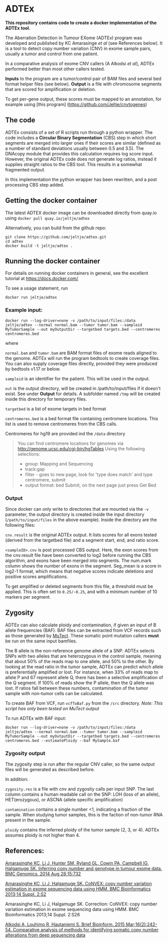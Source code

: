 # ADTEx 

**This repository contains code to create a docker implementation of the ADTEx tool.**

The Aberration Detection in Tumour EXome (ADTEx) program was developed and published by
KC Amarasinge *et al* (see References below). It is a tool to detect copy number variation (CNV) 
in exome sample pairs, usually a tumor and control from one patient.

In a comparative analysis of exome CNV callers (A Alkodsi *et al*), ADTEx performed better than most other 
callers tested.

**Inputs** to the program are a tumor/control pair of BAM files and several bed format helper files (see below).
**Output** is a file with chromosome segments that are scored for amplification or deletion.

To get per-gene output, these scores must be mapped to an annotation, for example using [this program] (https://github.com/Jeltje/cnvtogenes)

## The code

ADTEx consists of a set of R scripts run through a python wrapper. The code includes a **Circular 
Binary Segmentation** (CBS) step in which short segments are merged into larger ones if their scores 
are similar (defined as a number of standard deviations usually between 0.5 and 3.5). 
The DNAcopy module that provides this calculation requires log score input. However, the original ADTEx code
does not generate log ratios, instead it supplies straight ratios to the CBS tool. 
This results in a somewhat fragmented output.

In this implementation the python wrapper has been rewritten, and a post processing CBS step added. 

## Getting the docker container

The latest ADTEX docker image can be downloaded directly from quay.io using
`docker pull quay.io/jeltje/adtex`

Alternatively, you can build from the github repo:
```
git clone https://github.com/jeltje/adtex.git
cd adtex
docker build -t jeltje/adtex .
```

## Running the docker container

For details on running docker containers in general, see the excellent tutorial at https://docs.docker.com/

To see a usage statement, run

``
docker run jeltje/adtex
``

### Example input:

``
docker run --log-driver=none -v /path/to/input/files:/data jeltje/adtex --normal normal.bam --tumor tumor.bam --sampleid MyTumorSample --out myOutputDir --targetbed targets.bed --centromeres centromeres.bed
``

where

`normal.bam` and `tumor.bam`	are BAM format files of exome reads aligned to the genome. ADTEx will run the program bedtools to create coverage files. You can also supply coverage files directly, provided they were produced by bedtools v1.17 or below.

`sampleid` is an identifier for the patient. This will be used in the output.

`out` is the output directory, will be created in /path/to/input/files if it doesn't exist. See under **Output** for details. A subfolder named `/tmp` will be created inside this directory for temporary files.

`targetbed` is a list of exome targets in bed format

`centromeres.bed` is a bed format file containing centromere locations. This list is used to remove centromeres from the CBS calls. 

Centromeres for hg19 are provided ind the `/data` directory

>	You can find centromere locations for genomes via
>	http://genome.ucsc.edu/cgi-bin/hgTables
>	Using the following selections:
>	- group: Mapping and Sequencing
>	- track:gap
>	-	filter - goes to new page, look for 'type does match' and type centromere, submit
>	-	output format: bed
>	Submit, on the next page just press Get Bed

### Output

Since docker can only write to directories that are mounted via the `-v` parameter, the output directory is created inside
the input directory (`/path/to/input/files` in the above example). Inside the directory are the following files:

`cnv.result`	is the original ADTEx output. It lists scores for all exons tested (derived from the targetbed file) 
		and a segment start, end, and ratio score. 

`<sampleID>.cnv` is post processed CBS output. Here, the exon scores from the cnv.result file have been converted to log2 before
		running the CBS algorithm, and exons have been merged into segments. The num.mark column shows the number of 
		exons in the segment. Seg_mean is a score in log2-1 format, which means that negative scores indicate deletions
		and positive scores amplifications.
 
To get amplified or deleted segments from this file, a threshold must be applied. This is often set to `0.25/-0.25`, 
and with a minimum number of 10 markers per segment.

## Zygosity

ADTEx can also calculate ploidy and contamination, if given an input of B allele frequencies (BAF). BAF files can be extracted
from VCF records such as those generated by [MuTect](https://www.broadinstitute.org/gatk/download/auth?package=MuTect). 
These somatic point mutation callers **must** be run on the same input bamfiles.

The B allele is the non-reference genome allele of a SNP. ADTEx selects SNPs with two alleles that are heterozygous in the control
sample, meaning that about 50% of the reads map to one allele, and 50% to the other. By looking at the read ratio in the tumor
sample, ADTEx can predict which allele is preferentially amplified or lost. For instance, when 33% of reads map to allele P
and 67 represent allele Q, there has been a selective amplification of the Q segment. If 100% of reads show the P allele, then
the Q allele was lost. If ratios fall between these numbers, contamination of the tumor sample with non-tumor cells can be
calculated.

To create BAF from VCF, run `vcfToBaf.py` from the `/src` directory. *Note: This script has only been tested on MuTect output*

To run ADTEx with BAF input:

``
docker run --log-driver=none -v /path/to/input/files:/data jeltje/adtex --normal normal.bam --tumor tumor.bam --sampleid MyTumorSample --out myOutputDir --targetbed targets.bed --centromeres centromeres.bed --estimatePloidy --baf MySample.baf
``

### Zygosity output

The zygosity step is run after the regular CNV caller, so the same output files will be generated as described before.

In addition:

`zygosity.res` is a file with cnv and zygosity calls per input SNP. The last column contains a human readable call on the SNP: LOH (loss of an allele), HET(erozygous), or ASCNA (allele specific amplification)

`contamination` contains a single number <1, indicating a fraction of the sample. When studying tumor samples, this is the faction of non-tumor RNA present in the sample.

`ploidy` contains the inferred ploidy of the tumor sample (2, 3, or 4). ADTEx assumes ploidy is not higher than 4.


## References:
[Amarasinghe KC, Li J, Hunter SM, Ryland GL, Cowin PA, Campbell IG, Halgamuge SK. Inferring copy number and genotype in tumour exome data. BMC Genomics. 2014 Aug 28;15:732](http://www.ncbi.nlm.nih.gov/pubmed/25167919)

[Amarasinghe KC, Li J, Halgamuge SK. CoNVEX: copy number variation estimation in exome sequencing data using HMM. BMC Bioinformatics 2013;14 Suppl. 2:S2](http://www.ncbi.nlm.nih.gov/pubmed/23368785)

Amarasinghe KC, Li J, Halgamuge SK. Correction: CoNVEX: copy number variation estimation in exome sequencing data using HMM. BMC Bioinformatics 2013;14 Suppl. 2:S26

[Alkodsi A, Louhimo R, Hautaniemi S. Brief Bioinform. 2015 Mar;16(2):242-54. Comparative analysis of methods for identifying somatic copy number alterations from deep sequencing data](http://www.ncbi.nlm.nih.gov/pubmed/24599115)
